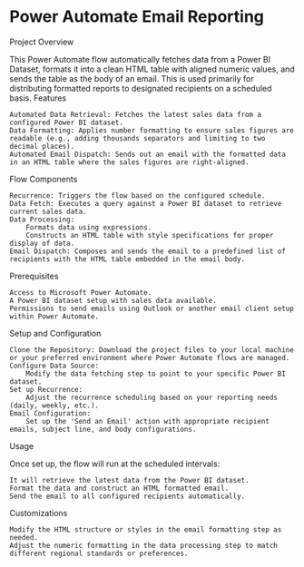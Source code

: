 # Power Automate Email Reporting
Project Overview

This Power Automate flow automatically fetches data from a Power BI Dataset, formats it into a clean HTML table with aligned numeric values, and sends the table as the body of an email. This is used primarily for distributing formatted reports to designated recipients on a scheduled basis.
Features

    Automated Data Retrieval: Fetches the latest sales data from a configured Power BI dataset.
    Data Formatting: Applies number formatting to ensure sales figures are readable (e.g., adding thousands separators and limiting to two decimal places).
    Automated Email Dispatch: Sends out an email with the formatted data in an HTML table where the sales figures are right-aligned.

Flow Components

    Recurrence: Triggers the flow based on the configured schedule.
    Data Fetch: Executes a query against a Power BI dataset to retrieve current sales data.
    Data Processing:
        Formats data using expressions.
        Constructs an HTML table with style specifications for proper display of data.
    Email Dispatch: Composes and sends the email to a predefined list of recipients with the HTML table embedded in the email body.

Prerequisites

    Access to Microsoft Power Automate.
    A Power BI dataset setup with sales data available.
    Permissions to send emails using Outlook or another email client setup within Power Automate.

Setup and Configuration

    Clone the Repository: Download the project files to your local machine or your preferred environment where Power Automate flows are managed.
    Configure Data Source:
        Modify the data fetching step to point to your specific Power BI dataset.
    Set up Recurrence:
        Adjust the recurrence scheduling based on your reporting needs (daily, weekly, etc.).
    Email Configuration:
        Set up the 'Send an Email' action with appropriate recipient emails, subject line, and body configurations.

Usage

Once set up, the flow will run at the scheduled intervals:

    It will retrieve the latest data from the Power BI dataset.
    Format the data and construct an HTML formatted email.
    Send the email to all configured recipients automatically.

Customizations

    Modify the HTML structure or styles in the email formatting step as needed.
    Adjust the numeric formatting in the data processing step to match different regional standards or preferences.

